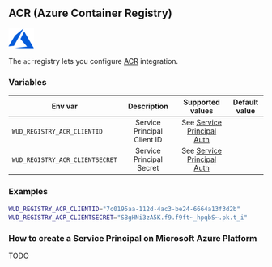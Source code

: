 ## ACR (Azure Container Registry)
![logo](azure.png)

The ```acr```registry lets you configure [ACR](https://azure.microsoft.com/services/container-registry/) integration.

### Variables

| Env var                         | Description                 | Supported values                                                                                                                  | Default value |
| ------------------------------- |:---------------------------:|:---------------------------------------------------------------------------------------------------------------------------------:|:-------------:| 
| `WUD_REGISTRY_ACR_CLIENTID`     | Service Principal Client ID | See [Service Principal Auth](https://docs.microsoft.com/en-us/azure/container-registry/container-registry-auth-service-principal) |               |
| `WUD_REGISTRY_ACR_CLIENTSECRET` | Service Principal Secret    | See [Service Principal Auth](https://docs.microsoft.com/en-us/azure/container-registry/container-registry-auth-service-principal) |               |

### Examples

```bash
WUD_REGISTRY_ACR_CLIENTID="7c0195aa-112d-4ac3-be24-6664a13f3d2b"
WUD_REGISTRY_ACR_CLIENTSECRET="SBgHNi3zA5K.f9.f9ft~_hpqbS~.pk.t_i"
```

### How to create a Service Principal on Microsoft Azure Platform
TODO